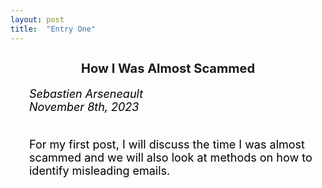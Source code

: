 ```yaml
---
layout: post
title:  "Entry One"
---
```

<h2 style="text-align: center; font-size: 20px;">How I Was Almost Scammed</h2>

<div style="padding-left: 30px; font-size: 18px; color: black;">

<i>Sebastien Arseneault</i><br>
<i>November 8th, 2023</i><br>
<br>

For my first post, I will discuss the time I was almost scammed and we will also look at methods on how to identify misleading emails.

</div>
   


